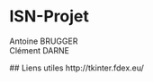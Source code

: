 # ISN-Projet
<p>
  Antoine BRUGGER<br/>
  Clément DARNE
</p>
## Liens utiles
http://tkinter.fdex.eu/

